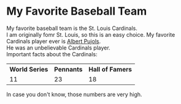 <!DOCTYPE html>
<html>
<body>  
  <h1>My Favorite Baseball Team</h1>
  <p>
    My favorite baseball team is the St. Louis Cardinals.
    <br>
    I am originally fomr St. Louis, so this is an easy choice. My favorite Cardinals player ever
    is <a href="https://www.baseball-reference.com/players/p/pujolal01.shtml">Albert Pujols</a>.
    <br>
    He was an unbelievable Cardinals player. 
    <br>
    Important facts about the Cardinals:
  </p>
  <table>
  <tr>
    <th>World Series</th>
    <th>Pennants</th>
    <th>Hall of Famers</th>
  </tr>
  <tr>
    <td>11</td>
    <td>23</td>
    <td>18</td>
  </tr>
</table>
  <p>
    In case you don't know, those numbers are very high. 
  </p>
  </body>
  </html>
